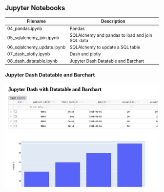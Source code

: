 ## Jupyter Notebooks

| Filename                   | Description                                     |
|----------------------------|-------------------------------------------------|
| 04_pandas.ipynb            | Pandas                                          |
| 05_sqlalchemy_join.ipynb   | SQLAlchemy and pandas to load and join SQL data |
| 06_sqlalchemy_update.ipynb | SQLAlchemy to update a SQL table                |
| 07_dash_plotly.ipynb       | Dash and plotly                                 |
| 08_dash_datatable.ipynb    | Jupyter Dash Datatable and Barchart             |

### Jupyter Dash Datatable and Barchart
![Jupyter Dash Datatable and Barchart](images/08_dash_datatable.png)
